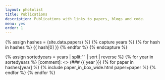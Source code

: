 ```yaml
---
layout: photolist
title: Publications
description: Publications with links to papers, blogs and code.
menu: yes
order: 1
---
```


{% assign hashes = (site.data.papers) %}
{% capture years %}
{% for hash in hashes %}
{{ hash[0] }}
{% endfor %}
{% endcapture %}

{% assign sortedyears = years | split:' ' | sort | reverse %}
{% for year in sortedyears %}
[comment]: <> (### {{ year }})
{% for paper in hashes[year] %}
{% include paper_in_box_wide.html paper=paper %}
{% endfor %}
{% endfor %}
